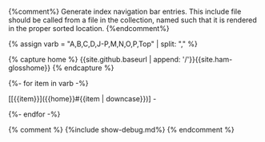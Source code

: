 {%comment%}
  Generate index navigation bar entries.
  This include file should be called from a file in the
  collection, named such that it is rendered in the proper
  sorted location.
{%endcomment%}

{% assign varb = "A,B,C,D,J-P,M,N,O,P,Top" | split: "," %}

{% capture home %}
{{site.github.baseurl | append: '/'}}{{site.ham-glosshome}}
{% endcapture %}

{%- for item in varb -%}

[[{{item}}]({{home}}#{{item | downcase}})] -

{%- endfor -%}

{% comment %}
{%include show-debug.md%}
{% endcomment %}

